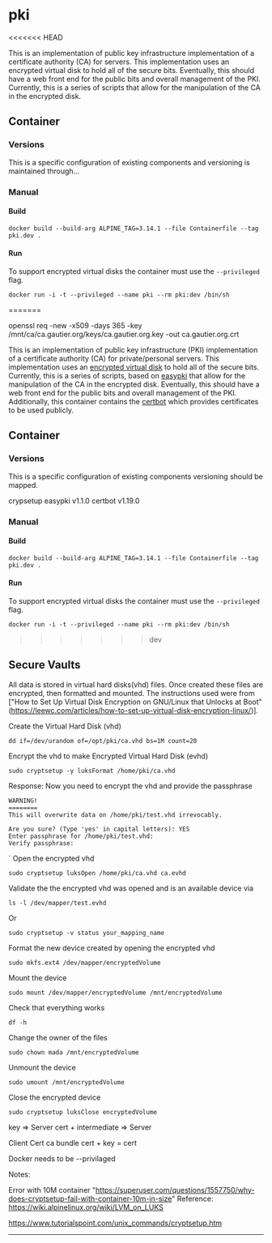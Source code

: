 # pki
<<<<<<< HEAD

This is an implementation of public key infrastructure implementation of a certificate authority (CA) for servers. This implementation uses an encrypted virtual disk to hold all of the secure bits.  Eventually, this should have a web front end for the public bits and overall management of the PKI. Currently, this is a series of scripts that allow for the manipulation of the CA in the encrypted disk.

## Container

### Versions

This is a specific configuration of existing components and versioning is maintained through...

### Manual

#### Build
```
docker build --build-arg ALPINE_TAG=3.14.1 --file Containerfile --tag pki.dev .
```

#### Run

To support encrypted virtual disks the container must use the `--privileged` flag.

```
docker run -i -t --privileged --name pki --rm pki:dev /bin/sh
```
=======


openssl req -new -x509 -days 365 -key /mnt/ca/ca.gautier.org/keys/ca.gautier.org.key -out ca.gautier.org.crt 

This is an implementation of public key infrastructure (PKI) implementation of a certificate authority (CA) for private/personal servers. This implementation uses an [encrypted virtual disk](https://gitlab.com/cryptsetup/cryptsetup) to hold all of the secure bits. Currently, this is a series of scripts, based on [easypki](https://github.com/google/easypki) that allow for the manipulation of the CA in the encrypted disk. Eventually, this should have a web front end for the public bits and overall management of the PKI. Additionally, this container contains the [certbot](https://certbot.eff.org) which provides certificates to be used publicly.

## Container

### Versions

This is a specific configuration of existing components versioning should be mapped.

crypsetup 
easypki v1.1.0
certbot v1.19.0


### Manual

#### Build
```
docker build --build-arg ALPINE_TAG=3.14.1 --file Containerfile --tag pki.dev .
```

#### Run

To support encrypted virtual disks the container must use the `--privileged` flag.

```
docker run -i -t --privileged --name pki --rm pki:dev /bin/sh
```


>>>>>>> dev

## Secure Vaults

All data is stored in virtual hard disks(vhd) files.  Once created these files are encrypted, then formatted and mounted. The instructions used 
were from ["How to Set Up Virtual Disk Encryption on GNU/Linux that Unlocks at Boot"(https://leewc.com/articles/how-to-set-up-virtual-disk-encryption-linux/)].

Create the Virtual Hard Disk (vhd)
```
dd if=/dev/urandom of=/opt/pki/ca.vhd bs=1M count=20
```

Encrypt the vhd to make Encrypted Virtual Hard Disk (evhd)
```
sudo cryptsetup -y luksFormat /home/pki/ca.vhd
```
Response: Now you need to encrypt the vhd and provide the passphrase
```
WARNING!
========
This will overwrite data on /home/pki/test.vhd irrevocably.

Are you sure? (Type 'yes' in capital letters): YES
Enter passphrase for /home/pki/test.vhd: 
Verify passphrase: 
```

`
Open the encrypted vhd
```
sudo cryptsetup luksOpen /home/pki/ca.vhd ca.evhd
```

Validate the the encrypted vhd was opened and is an available device via
```
ls -l /dev/mapper/test.evhd
```

Or

```
sudo cryptsetup -v status your_mapping_name
```

Format the new device created by opening the encrypted vhd
```
sudo mkfs.ext4 /dev/mapper/encryptedVolume
```

Mount the device
```
sudo mount /dev/mapper/encryptedVolume /mnt/encryptedVolume
```

Check that everything works
```
df -h
```

Change the owner of the files
```
sudo chown mada /mnt/encryptedVolume
```

Unmount the device
```
sudo umount /mnt/encryptedVolume
```

Close the encrypted device
```
sudo cryptsetup luksClose encryptedVolume
```


 
key => Server
cert + intermediate => Server

Client Cert
ca bundle
cert + key = cert


Docker needs to be --privilaged

Notes: 

Error with 10M container "https://superuser.com/questions/1557750/why-does-cryptsetup-fail-with-container-10m-in-size"
Reference: https://wiki.alpinelinux.org/wiki/LVM_on_LUKS

https://www.tutorialspoint.com/unix_commands/cryptsetup.htm


- - - - - - - - - -

